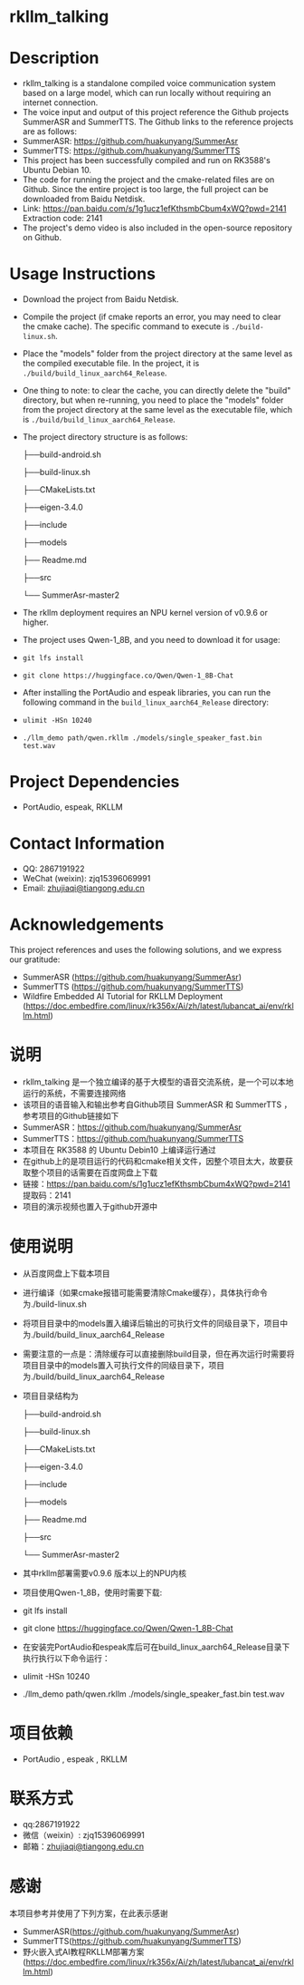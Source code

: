 # rkllm_talking

# Description
- rkllm_talking is a standalone compiled voice communication system based on a large model, which can run locally without requiring an internet connection.
- The voice input and output of this project reference the Github projects SummerASR and SummerTTS. The Github links to the reference projects are as follows:
- SummerASR: https://github.com/huakunyang/SummerAsr
- SummerTTS: https://github.com/huakunyang/SummerTTS
- This project has been successfully compiled and run on RK3588's Ubuntu Debian 10.
- The code for running the project and the cmake-related files are on Github. Since the entire project is too large, the full project can be downloaded from Baidu Netdisk.
- Link: https://pan.baidu.com/s/1g1ucz1efKthsmbCbum4xWQ?pwd=2141 
  Extraction code: 2141
- The project's demo video is also included in the open-source repository on Github.

# Usage Instructions
- Download the project from Baidu Netdisk.
- Compile the project (if cmake reports an error, you may need to clear the cmake cache). The specific command to execute is `./build-linux.sh`.
- Place the "models" folder from the project directory at the same level as the compiled executable file. In the project, it is `./build/build_linux_aarch64_Release`.
- One thing to note: to clear the cache, you can directly delete the "build" directory, but when re-running, you need to place the "models" folder from the project directory at the same level as the executable file, which is `./build/build_linux_aarch64_Release`.
- The project directory structure is as follows:
  
  ├──build-android.sh
  
  ├──build-linux.sh
  
  ├──CMakeLists.txt
  
  ├──eigen-3.4.0
  
  ├──include
  
  ├──models
  
  ├── Readme.md
  
  ├──src
  
  └── SummerAsr-master2
  
- The rkllm deployment requires an NPU kernel version of v0.9.6 or higher.
- The project uses Qwen-1_8B, and you need to download it for usage:
- `git lfs install`
- `git clone https://huggingface.co/Qwen/Qwen-1_8B-Chat`
- After installing the PortAudio and espeak libraries, you can run the following command in the `build_linux_aarch64_Release` directory:
- `ulimit -HSn 10240`
- `./llm_demo path/qwen.rkllm ./models/single_speaker_fast.bin test.wav`

# Project Dependencies
- PortAudio, espeak, RKLLM

# Contact Information
- QQ: 2867191922
- WeChat (weixin): zjq15396069991
- Email: zhujiaqi@tiangong.edu.cn

# Acknowledgements
This project references and uses the following solutions, and we express our gratitude:
- SummerASR (https://github.com/huakunyang/SummerAsr)
- SummerTTS (https://github.com/huakunyang/SummerTTS)
- Wildfire Embedded AI Tutorial for RKLLM Deployment (https://doc.embedfire.com/linux/rk356x/Ai/zh/latest/lubancat_ai/env/rkllm.html)






# 说明
- rkllm_talking 是一个独立编译的基于大模型的语音交流系统，是一个可以本地运行的系统，不需要连接网络
- 该项目的语音输入和输出参考自Github项目 SummerASR 和 SummerTTS ， 参考项目的Github链接如下
- SummerASR：https://github.com/huakunyang/SummerAsr
- SummerTTS：https://github.com/huakunyang/SummerTTS
- 本项目在 RK3588 的 Ubuntu Debin10 上编译运行通过
- 在github上的是项目运行的代码和cmake相关文件，因整个项目太大，故要获取整个项目的话需要在百度网盘上下载
- 链接：https://pan.baidu.com/s/1g1ucz1efKthsmbCbum4xWQ?pwd=2141 
  提取码：2141
- 项目的演示视频也置入于github开源中



# 使用说明
- 从百度网盘上下载本项目
- 进行编译（如果cmake报错可能需要清除Cmake缓存），具体执行命令为./build-linux.sh
- 将项目目录中的models置入编译后输出的可执行文件的同级目录下，项目中为./build/build_linux_aarch64_Release
- 需要注意的一点是：清除缓存可以直接删除build目录，但在再次运行时需要将项目目录中的models置入可执行文件的同级目录下，项目为./build/build_linux_aarch64_Release
- 项目目录结构为
  
  ├──build-android.sh
  
  ├──build-linux.sh
  
  ├──CMakeLists.txt
  
  ├──eigen-3.4.0
  
  ├──include
  
  ├──models
  
  ├── Readme.md
  
  ├──src
  
  └── SummerAsr-master2
  
- 其中rkllm部署需要v0.9.6 版本以上的NPU内核
- 项目使用Qwen-1_8B，使用时需要下载:
- git lfs install
- git clone https://huggingface.co/Qwen/Qwen-1_8B-Chat
- 在安装完PortAudio和espeak库后可在build_linux_aarch64_Release目录下执行执行以下命令运行：
- ulimit -HSn 10240
- ./llm_demo path/qwen.rkllm ./models/single_speaker_fast.bin test.wav

# 项目依赖
- PortAudio , espeak , RKLLM

# 联系方式
- qq:2867191922
- 微信（weixin）: zjq15396069991
- 邮箱：zhujiaqi@tiangong.edu.cn

 
# 感谢
本项目参考并使用了下列方案，在此表示感谢
- SummerASR(https://github.com/huakunyang/SummerAsr)
- SummerTTS(https://github.com/huakunyang/SummerTTS)
- 野火嵌入式AI教程RKLLM部署方案(https://doc.embedfire.com/linux/rk356x/Ai/zh/latest/lubancat_ai/env/rkllm.html)




